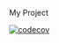 My Project

[![codecov](https://codecov.io/github/joshbarcher/sdev372_circleci_test_w23/branch/master/graph/badge.svg?token=PHv2sQ134V)](https://codecov.io/github/joshbarcher/sdev372_circleci_test_w23)